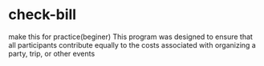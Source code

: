 # check-bill
make this for practice(beginer)
This program was designed to ensure that all participants contribute equally to the costs associated with organizing a party, trip, or other events
